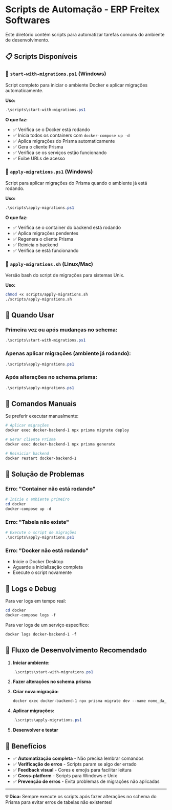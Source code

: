 # Scripts de Automação - ERP Freitex Softwares

Este diretório contém scripts para automatizar tarefas comuns do ambiente de desenvolvimento.

## 📋 Scripts Disponíveis

### 🚀 `start-with-migrations.ps1` (Windows)
Script completo para iniciar o ambiente Docker e aplicar migrações automaticamente.

**Uso:**
```powershell
.\scripts\start-with-migrations.ps1
```

**O que faz:**
- ✅ Verifica se o Docker está rodando
- ✅ Inicia todos os containers com `docker-compose up -d`
- ✅ Aplica migrações do Prisma automaticamente
- ✅ Gera o cliente Prisma
- ✅ Verifica se os serviços estão funcionando
- ✅ Exibe URLs de acesso

### 🔄 `apply-migrations.ps1` (Windows)
Script para aplicar migrações do Prisma quando o ambiente já está rodando.

**Uso:**
```powershell
.\scripts\apply-migrations.ps1
```

**O que faz:**
- ✅ Verifica se o container do backend está rodando
- ✅ Aplica migrações pendentes
- ✅ Regenera o cliente Prisma
- ✅ Reinicia o backend
- ✅ Verifica se está funcionando

### 🔄 `apply-migrations.sh` (Linux/Mac)
Versão bash do script de migrações para sistemas Unix.

**Uso:**
```bash
chmod +x scripts/apply-migrations.sh
./scripts/apply-migrations.sh
```

## 🎯 Quando Usar

### Primeira vez ou após mudanças no schema:
```powershell
.\scripts\start-with-migrations.ps1
```

### Apenas aplicar migrações (ambiente já rodando):
```powershell
.\scripts\apply-migrations.ps1
```

### Após alterações no schema.prisma:
```powershell
.\scripts\apply-migrations.ps1
```

## 🔧 Comandos Manuais

Se preferir executar manualmente:

```powershell
# Aplicar migrações
docker exec docker-backend-1 npx prisma migrate deploy

# Gerar cliente Prisma
docker exec docker-backend-1 npx prisma generate

# Reiniciar backend
docker restart docker-backend-1
```

## 🚨 Solução de Problemas

### Erro: "Container não está rodando"
```powershell
# Inicie o ambiente primeiro
cd docker
docker-compose up -d
```

### Erro: "Tabela não existe"
```powershell
# Execute o script de migrações
.\scripts\apply-migrations.ps1
```

### Erro: "Docker não está rodando"
- Inicie o Docker Desktop
- Aguarde a inicialização completa
- Execute o script novamente

## 📝 Logs e Debug

Para ver logs em tempo real:
```powershell
cd docker
docker-compose logs -f
```

Para ver logs de um serviço específico:
```powershell
docker logs docker-backend-1 -f
```

## 🔄 Fluxo de Desenvolvimento Recomendado

1. **Iniciar ambiente:**
   ```powershell
   .\scripts\start-with-migrations.ps1
   ```

2. **Fazer alterações no schema.prisma**

3. **Criar nova migração:**
   ```powershell
   docker exec docker-backend-1 npx prisma migrate dev --name nome_da_migracao
   ```

4. **Aplicar migrações:**
   ```powershell
   .\scripts\apply-migrations.ps1
   ```

5. **Desenvolver e testar**

## 🎉 Benefícios

- ✅ **Automatização completa** - Não precisa lembrar comandos
- ✅ **Verificação de erros** - Scripts param se algo der errado
- ✅ **Feedback visual** - Cores e emojis para facilitar leitura
- ✅ **Cross-platform** - Scripts para Windows e Unix
- ✅ **Prevenção de erros** - Evita problemas de migrações não aplicadas

---

**💡 Dica:** Sempre execute os scripts após fazer alterações no schema do Prisma para evitar erros de tabelas não existentes!

